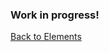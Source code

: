 ### Work in progress!

[Back to Elements](README.md##syntax-symbolic-thinking-and-symbol-manipulation)

